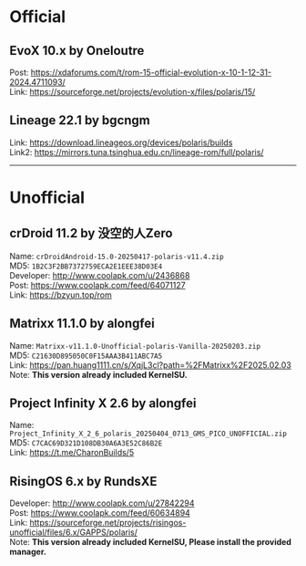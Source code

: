 # Official

## EvoX 10.x by Oneloutre
Post: https://xdaforums.com/t/rom-15-official-evolution-x-10-1-12-31-2024.4711093/  
Link: https://sourceforge.net/projects/evolution-x/files/polaris/15/  

## Lineage 22.1 by bgcngm
Link: https://download.lineageos.org/devices/polaris/builds  
Link2: https://mirrors.tuna.tsinghua.edu.cn/lineage-rom/full/polaris/  

--------------------------------

# Unofficial

## crDroid 11.2 by 没空的人Zero
Name: `crDroidAndroid-15.0-20250417-polaris-v11.4.zip`  
MD5: `1B2C3F2BB7372759ECA2E1EEE38D03E4`  
Developer: http://www.coolapk.com/u/2436868  
Post: https://www.coolapk.com/feed/64071127  
Link: https://bzyun.top/rom  

## Matrixx 11.1.0 by alongfei
Name: `Matrixx-v11.1.0-Unofficial-polaris-Vanilla-20250203.zip`  
MD5: `C21630D895050C0F15AAA3B411ABC7A5`  
Link: https://pan.huang1111.cn/s/XqjL3cl?path=%2FMatrixx%2F2025.02.03  
Note: **This version already included KernelSU.**  

## Project Infinity X 2.6 by alongfei
Name: `Project_Infinity_X_2_6_polaris_20250404_0713_GMS_PICO_UNOFFICIAL.zip`  
MD5: `C7CAC69D321D108DB30A6A3E52C86B2E`  
Link: https://t.me/CharonBuilds/5  

## RisingOS 6.x by RundsXE
Developer: http://www.coolapk.com/u/27842294  
Post: https://www.coolapk.com/feed/60634894  
Link: https://sourceforge.net/projects/risingos-unofficial/files/6.x/GAPPS/polaris/  
Note: **This version already included KernelSU, Please install the provided manager.**  
